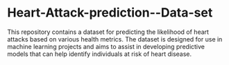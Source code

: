 # Heart-Attack-prediction--Data-set
This repository contains a dataset for predicting the likelihood of heart attacks based on various health metrics. The dataset is designed for use in machine learning projects and aims to assist in developing predictive models that can help identify individuals at risk of heart disease.
